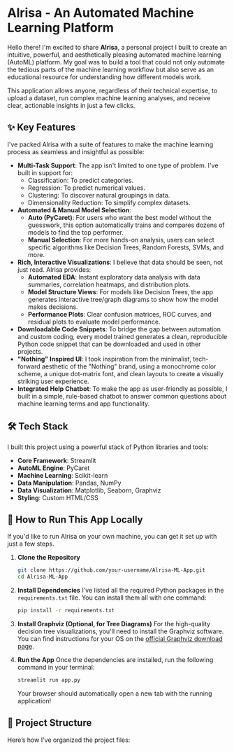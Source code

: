 # Alrisa - An Automated Machine Learning Platform

Hello there! I'm excited to share **Alrisa**, a personal project I built to create an intuitive, powerful, and aesthetically pleasing automated machine learning (AutoML) platform. My goal was to build a tool that could not only automate the tedious parts of the machine learning workflow but also serve as an educational resource for understanding how different models work.

This application allows anyone, regardless of their technical expertise, to upload a dataset, run complex machine learning analyses, and receive clear, actionable insights in just a few clicks.

## ✨ Key Features

I've packed Alrisa with a suite of features to make the machine learning process as seamless and insightful as possible:

*   **Multi-Task Support**: The app isn't limited to one type of problem. I've built in support for:
    *   Classification: To predict categories.
    *   Regression: To predict numerical values.
    *   Clustering: To discover natural groupings in data.
    *   Dimensionality Reduction: To simplify complex datasets.
*   **Automated & Manual Model Selection**:
    *   **Auto (PyCaret)**: For users who want the best model without the guesswork, this option automatically trains and compares dozens of models to find the top performer.
    *   **Manual Selection**: For more hands-on analysis, users can select specific algorithms like Decision Trees, Random Forests, SVMs, and more.
*   **Rich, Interactive Visualizations**: I believe that data should be seen, not just read. Alrisa provides:
    *   **Automated EDA**: Instant exploratory data analysis with data summaries, correlation heatmaps, and distribution plots.
    *   **Model Structure Views**: For models like Decision Trees, the app generates interactive tree/graph diagrams to show how the model makes decisions.
    *   **Performance Plots**: Clear confusion matrices, ROC curves, and residual plots to evaluate model performance.
*   **Downloadable Code Snippets**: To bridge the gap between automation and custom coding, every model trained generates a clean, reproducible Python code snippet that can be downloaded and used in other projects.
*   **"Nothing" Inspired UI**: I took inspiration from the minimalist, tech-forward aesthetic of the "Nothing" brand, using a monochrome color scheme, a unique dot-matrix font, and clean layouts to create a visually striking user experience.
*   **Integrated Help Chatbot**: To make the app as user-friendly as possible, I built in a simple, rule-based chatbot to answer common questions about machine learning terms and app functionality.

## 🛠️ Tech Stack

I built this project using a powerful stack of Python libraries and tools:

*   **Core Framework**: Streamlit
*   **AutoML Engine**: PyCaret
*   **Machine Learning**: Scikit-learn
*   **Data Manipulation**: Pandas, NumPy
*   **Data Visualization**: Matplotlib, Seaborn, Graphviz
*   **Styling**: Custom HTML/CSS

## 🚀 How to Run This App Locally

If you'd like to run Alrisa on your own machine, you can get it set up with just a few steps.

1.  **Clone the Repository**
    ```bash
    git clone https://github.com/your-username/Alrisa-ML-App.git
    cd Alrisa-ML-App
    ```

2.  **Install Dependencies**
    I've listed all the required Python packages in the `requirements.txt` file. You can install them all with one command:
    ```bash
    pip install -r requirements.txt
    ```

3.  **Install Graphviz (Optional, for Tree Diagrams)**
    For the high-quality decision tree visualizations, you'll need to install the Graphviz software. You can find instructions for your OS on the [official Graphviz download page](https://graphviz.org/download/).

4.  **Run the App**
    Once the dependencies are installed, run the following command in your terminal:
    ```bash
    streamlit run app.py
    ```
    Your browser should automatically open a new tab with the running application!

## 📂 Project Structure

Here’s how I've organized the project files:

